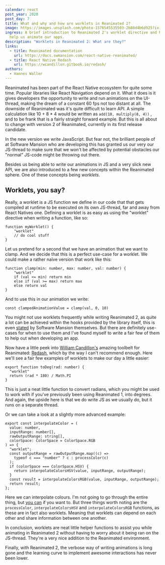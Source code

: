 ```yaml
---
calendar: react
post_year: 2020
post_day: 7
title: What and why and how are worklets in Reanimated 2?
image: https://images.unsplash.com/photo-1576545535503-2b80d4b6d925?ixid=MXwxMjA3fDB8MHxwaG90by1wYWdlfHx8fGVufDB8fHw%3D&ixlib=rb-1.2.1&auto=format&fit=crop&w=1950&q=80
ingress: A brief introduction to Reanimated 2's worklet directive and how it can
  help us animate our apps.
description: "Worklets in Reanimated 2: What are they?"
links:
  - title: Reanimated documentation
    url: https://docs.swmansion.com/react-native-reanimated/
  - title: React Native Redash
    url: https://wcandillon.gitbook.io/redash/
authors:
  - Hannes Waller
---
```

Reanimated has been part of the React Native ecosystem for quite some time. Popular libraries like React Navigation depend on it. What it does is it gives developers the opportunity to write and run animations on the UI-thread, making the dream of a constant 60 fps not too distant at all. The downside of Reanimated was it's quite difficult to learn API. A simple calculation like 10 + 8 * 4 would be written as `add(10, multiply(8, 4))` , and to be frank that is a fairly straight forward example. But this is all about to change with version 2 of Reanimated, currently in its first release candidate.

In the new version we write JavaScript. But fear not, the brilliant people of at Software Mansion who are developing this has granted us our very our JS-thread to make sure that we won't be affected by potential obstacles our "normal" JS-code might be throwing out there. 

Besides us being able to write our animations in JS and a very slick new API, we are also introduced to a few new concepts within the Reanimated sphere. One of these concepts being *worklets*.

## Worklets, you say?

Really, a worklet is a JS function we define in our code that that gets compiled at runtime to be executed on its own JS-thread, far and away from React Natives one. Defining a worklet is as easy as using the "worklet" directive when writing a function, like so:

```
function myWorklet() {
    "worklet"
    // do cool stuff
}
```

Let us pretend for a second that we have an animation that we want to clamp. And we decide that this is a perfect use-case for a worklet. We could make a rather naïve version that work like this:

```
function clamp(min: number, max: number, val: number) {
    "worklet"
    if (val <= min) return min
    else if (val >= max) return max
    else return val
}
```

And to use this in our animation we write:

```
const clampedAnimationValue = clamp(val, 0, 10)
```

You might not use worklets frequently while writing Reanimated 2, as quite a lot can be achieved within the hooks provided by the library itself, this is even [stated](https://docs.swmansion.com/react-native-reanimated/docs/worklets#using-hooks) by Software Mansion themselves. But there are definitely use-cases for when to use them and I've found myself to write a fair few of them to help out when developing an app.

Now have a little peek into [William Candillon's](https://twitter.com/wcandillon) amazing toolbelt for Reanimated: [Redash](https://github.com/wcandillon/react-native-redash), which by the way I can't recommend enough. Here we'll see a fair few examples of worklets to make our day a little easier:

```
export function toDeg(rad: number) {
  "worklet"
  return (rad * 180) / Math.PI
}
```

This is just a neat little function to convert radians, which you might be used to work with if you've previously been using Reanimated 1, into degrees. And again, the upside here is that we do write JS as we usually do, but it runs on a separate thread.

Or we can take a look at a slightly more advanced example:

```
export const interpolateColor = (
  value: number,
  inputRange: number[],
  rawOutputRange: string[],
  colorSpace: ColorSpace = ColorSpace.RGB
) => {
  "worklet";
  const outputRange = rawOutputRange.map((c) =>
    typeof c === "number" ? c : processColor(c)
  );
  if (colorSpace === ColorSpace.HSV) {
    return interpolateColorsHSV(value, inputRange, outputRange);
  }
  const result = interpolateColorsRGB(value, inputRange, outputRange);
  return result;
};
```

Here we can interpolate colours.  I'm not going to go through the entire thing, but [you can](https://github.com/wcandillon/react-native-redash/blob/master/src/Colors.ts) if you want to. But three things worth noting are the  `processColor`, `interpolateColorsHSV` and `interpolateColorsRGB` functions, as these are in fact also worklets. Meaning that worklets can depend on each other and share information between one another.

In conclusion, worklets are neat little helper functions to assist you while animating in Reanimated 2 without having to worry about it being ran on the JS-thread. They're a very nice addition to the Reanimated environment. 

Finally, with Reanimated 2, the verbose way of writing animations is long gone and the learning curve to implement awesome interactions has never been lower.